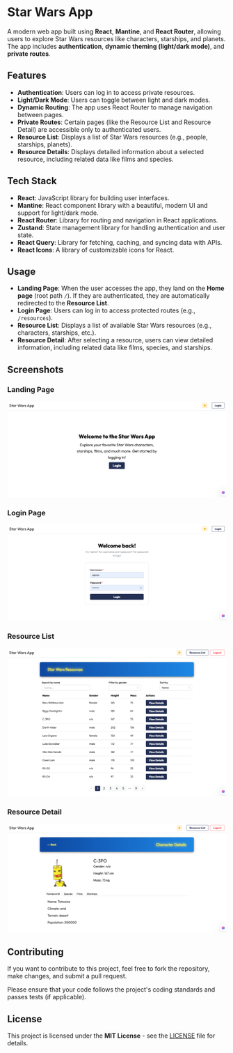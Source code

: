 # Star Wars App

A modern web app built using **React**, **Mantine**, and **React Router**, allowing users to explore Star Wars resources like characters, starships, and planets. The app includes **authentication**, **dynamic theming (light/dark mode)**, and **private routes**.

## Features

- **Authentication**: Users can log in to access private resources.
- **Light/Dark Mode**: Users can toggle between light and dark modes.
- **Dynamic Routing**: The app uses React Router to manage navigation between pages.
- **Private Routes**: Certain pages (like the Resource List and Resource Detail) are accessible only to authenticated users.
- **Resource List**: Displays a list of Star Wars resources (e.g., people, starships, planets).
- **Resource Details**: Displays detailed information about a selected resource, including related data like films and species.

## Tech Stack

- **React**: JavaScript library for building user interfaces.
- **Mantine**: React component library with a beautiful, modern UI and support for light/dark mode.
- **React Router**: Library for routing and navigation in React applications.
- **Zustand**: State management library for handling authentication and user state.
- **React Query**: Library for fetching, caching, and syncing data with APIs.
- **React Icons**: A library of customizable icons for React.

## Usage

- **Landing Page**: When the user accesses the app, they land on the **Home page** (root path `/`). If they are authenticated, they are automatically redirected to the **Resource List**.
- **Login Page**: Users can log in to access protected routes (e.g., `/resources`).
- **Resource List**: Displays a list of available Star Wars resources (e.g., characters, starships, etc.).
- **Resource Detail**: After selecting a resource, users can view detailed information, including related data like films, species, and starships.

## Screenshots

### Landing Page

![Landing Page](./screenshots/Landing.png)

### Login Page

![Login Page](./screenshots/Login.png)

### Resource List

![Resource List](./screenshots/List.png)

### Resource Detail

![Resource Detail](./screenshots/Details.png)  

## Contributing

If you want to contribute to this project, feel free to fork the repository, make changes, and submit a pull request.

Please ensure that your code follows the project's coding standards and passes tests (if applicable).

## License

This project is licensed under the **MIT License** - see the [LICENSE](./LICENSE) file for details.
